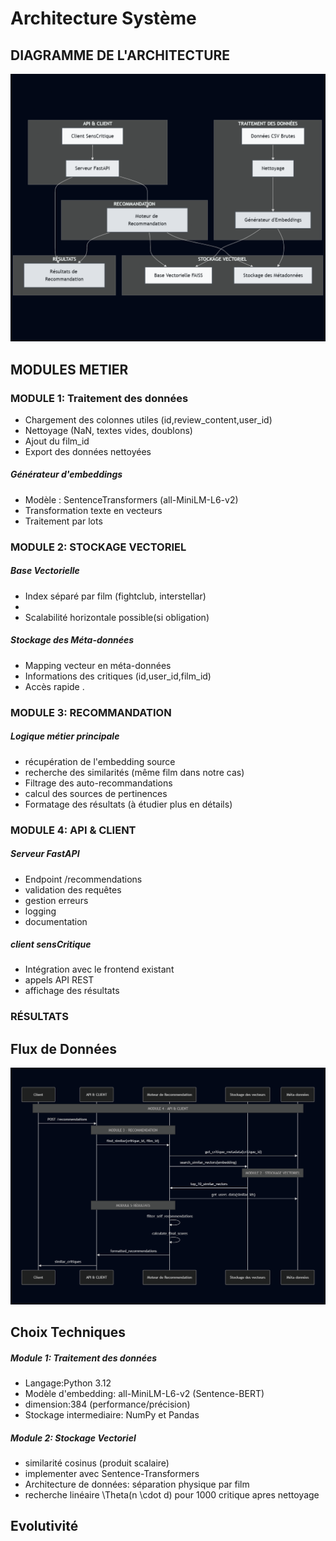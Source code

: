 # Architecture Système 

## DIAGRAMME DE L'ARCHITECTURE
![System Design](docs/architecture.png)

## MODULES METIER
### MODULE 1: Traitement des données
- Chargement des colonnes utiles (id,review_content,user_id)
- Nettoyage (NaN, textes vides, doublons)
- Ajout du film_id
- Export des données nettoyées

##### Générateur d'embeddings
- Modèle : SentenceTransformers (all-MiniLM-L6-v2)
- Transformation texte en vecteurs
- Traitement par lots

### MODULE 2: STOCKAGE VECTORIEL
##### Base Vectorielle
- Index séparé par film (fightclub, interstellar)
- 
- Scalabilité horizontale possible(si obligation)
##### Stockage des Méta-données 
- Mapping vecteur en méta-données 
- Informations des critiques (id,user_id,film_id)
- Accès rapide . 

### MODULE 3: RECOMMANDATION 
##### Logique métier principale
- récupération de l'embedding source
- recherche des similarités (même film dans notre cas)
- Filtrage des auto-recommandations 
- calcul des sources de pertinences
- Formatage des résultats (à étudier plus en détails)

### MODULE 4: API & CLIENT
##### Serveur FastAPI
- Endpoint /recommendations
- validation des requêtes 
- gestion erreurs
- logging 
- documentation 
##### client sensCritique
- Intégration avec le frontend existant 
- appels API REST
- affichage des résultats 

### RÉSULTATS 

## Flux de Données
![diagramme sequence](docs/sequence.png)

## Choix Techniques
##### Module 1: Traitement des données
- Langage:Python 3.12
- Modèle d'embedding: all-MiniLM-L6-v2 (Sentence-BERT)
- dimension:384 (performance/précision)
- Stockage intermediaire: NumPy et Pandas 
##### Module 2: Stockage Vectoriel
- similarité cosinus (produit scalaire)
- implementer avec Sentence-Transformers 
- Architecture de données: séparation physique par film
- recherche linéaire \Theta(n \cdot d) pour 1000 critique apres nettoyage



## Evolutivité
